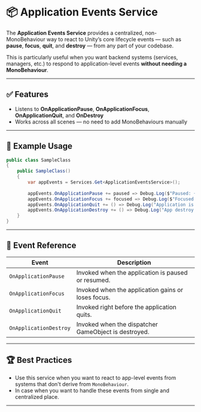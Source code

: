 # 📦 Application Events Service

The **Application Events Service** provides a centralized, non-MonoBehaviour way to react to Unity’s core lifecycle events — such as **pause**, **focus**, **quit**, and **destroy** — from any part of your codebase.

This is particularly useful when you want backend systems (services, managers, etc.) to respond to application-level events **without needing a MonoBehaviour**.

---

## ✅ Features

- Listens to **OnApplicationPause**, **OnApplicationFocus**, **OnApplicationQuit**, and **OnDestroy**
- Works across all scenes — no need to add MonoBehaviours manually

---

## 🧪 Example Usage

```csharp
public class SampleClass
{
    public SampleClass()
    {
        var appEvents = Services.Get<ApplicationEventsService>();
        
        appEvents.OnApplicationPause += paused => Debug.Log($"Paused: {paused}");
        appEvents.OnApplicationFocus += focused => Debug.Log($"Focused: {focused}");
        appEvents.OnApplicationQuit += () => Debug.Log("Application is quitting");
        appEvents.OnApplicationDestroy += () => Debug.Log("App destroy lifecycle event");
    }
}
```

---

## 🔄 Event Reference

| Event                    | Description |
|--------------------------|-------------|
| `OnApplicationPause`     | Invoked when the application is paused or resumed. |
| `OnApplicationFocus`     | Invoked when the application gains or loses focus. |
| `OnApplicationQuit`      | Invoked right before the application quits. |
| `OnApplicationDestroy`   | Invoked when the dispatcher GameObject is destroyed. |

---

## 🏆 Best Practices

- Use this service when you want to react to app-level events from systems that don't derive from `MonoBehaviour`.
- In case when you want to handle these events from single and centralized place.

---
